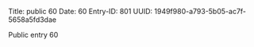 Title: public 60
Date: 60
Entry-ID: 801
UUID: 1949f980-a793-5b05-ac7f-5658a5fd3dae

Public entry 60
